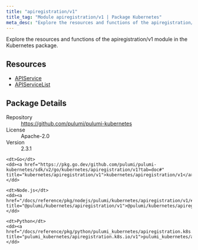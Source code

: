 ```yaml
---
title: "apiregistration/v1"
title_tag: "Module apiregistration/v1 | Package Kubernetes"
meta_desc: "Explore the resources and functions of the apiregistration/v1 module in the Kubernetes package."
---
```


<!-- WARNING: this file was generated by Pulumi Docs Generator. -->
<!-- Do not edit by hand unless you're certain you know what you are doing! -->

Explore the resources and functions of the apiregistration/v1 module in the Kubernetes package.

<h2 id="resources">Resources</h2>
<ul class="api">
    <li><a href="apiservice" title="APIService"><span class="symbol resource"></span>APIService</a></li>
    <li><a href="apiservicelist" title="APIServiceList"><span class="symbol resource"></span>APIServiceList</a></li>
</ul>

<h2 id="package-details">Package Details</h2>
<dl class="package-details">
	<dt>Repository</dt>
	<dd><a href="https://github.com/pulumi/pulumi-kubernetes">https://github.com/pulumi/pulumi-kubernetes</a></dd>
	<dt>License</dt>
	<dd>Apache-2.0</dd>
	<dt>Version</dt>
	<dd>2.3.1</dd>
</dl>



<dl class="tabular">

    <dt>Go</dt>
    <dd><a href="https://pkg.go.dev/github.com/pulumi/pulumi-kubernetes/sdk/v2/go/kubernetes/apiregistration/v1?tab=doc#" title="kubernetes/apiregistration/v1">kubernetes/apiregistration/v1</a></dd>

    <dt>Node.js</dt>
    <dd><a href="/docs/reference/pkg/nodejs/pulumi/kubernetes/apiregistration/v1/#" title="@pulumi/kubernetes/apiregistration/v1">@pulumi/kubernetes/apiregistration/v1</a></dd>

    <dt>Python</dt>
    <dd><a href="/docs/reference/pkg/python/pulumi_kubernetes/apiregistration.k8s.io/v1" title="pulumi_kubernetes/apiregistration.k8s.io/v1">pulumi_kubernetes/apiregistration.k8s.io/v1</a></dd>

</dl>

